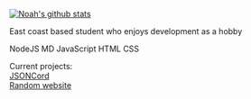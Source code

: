 [![Noah's github stats](https://github-readme-stats.vercel.app/api?username=noahalma)](https://github.com/noahalma)

East coast based student who enjoys development as a hobby

NodeJS
MD
JavaScript
HTML
CSS

Current projects:<br>
<a href="https://github.com/noahalma/JSONCord">JSONCord</a><br>
<a href="https://github.com/noahalma/Customizable-login-site">Random website</a>

